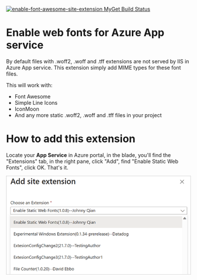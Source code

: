 [![enable-font-awesome-site-extension MyGet Build Status](https://www.myget.org/BuildSource/Badge/enable-font-awesome-site-extension?identifier=82f9d693-12d1-45d8-9416-fceeef38b3af)](https://www.myget.org/)

# Enable web fonts for Azure App service

By default files with .woff2, .woff and .tff extensions are not served by IIS in Azure App service. This extension simply add MIME types for these font files.

This will work with:

* Font Awesome
* Simple Line Icons
* IconMoon 
* And any more static .woff2, .woff and .tff files in your project

# How to add this extension

Locate your **App Service** in Azure portal, in the blade, you'll find the "Extensions" tab, in the right pane, click "Add", find "Enable Static Web Fonts", click OK. That's it.

![Enable Static Web Fonts](https://raw.githubusercontent.com/johnnyqian/enable-font-awesome-site-extension/master/enable-static-web-fonts.png)
